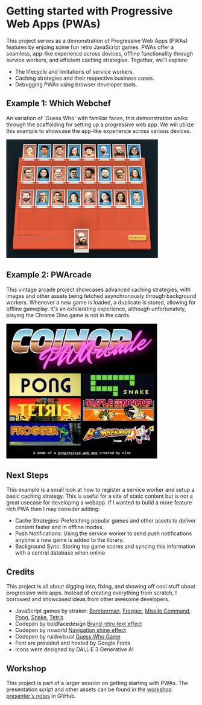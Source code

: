 # Getting started with Progressive Web Apps (PWAs)

This project serves as a demonstration of Progressive Web Apps (PWAs) features by enjoing some fun retro JavaScript games. PWAs offer a seamless, app-like experience across devices, offline functionality through service workers, and efficient caching strategies. Together, we'll explore:

- The lifecycle and limitations of service workers.
- Caching strategies and their respective business cases.
- Debugging PWAs using browser developer tools.

## Example 1: Which Webchef

An variation of 'Guess Who'  with familiar faces, this demonstration walks through the scaffolding for setting up a progressive web app. We will utilize this example to showcase the app-like experience across various devices.

![Which Webchef](/whichwebchef/public/assets/screenshot.jpg 'Which Webchef')

## Example 2: PWArcade

This vintage arcade project showcases advanced caching strategies, with images and other assets being fetched asynchronously through background workers. Whenever a new game is loaded, a duplicate is stored, allowing for offline gameplay. It's an exhilarating experience, although unfortunately, playing the Chrome Dino game is not in the cards.

![PWArcade](/pwarcade/public/assets/screenshot.jpg 'PWArcade')

## Next Steps

This example is a small look at how to register a service worker and setup a basic caching strategy. This is useful for a site of static content but is not a great usecase for developing a webapp. If I wanted to build a more feature rich PWA then I may consider adding:

* Cache Strategies: Prefetching popular games and other assets to deliver content faster and in offline modes.
* Push Notifications: Using the service worker to send push notifications anytime a new game is added to the library.
* Background Sync: Storing top game scores and syncing this information with a central database when online.

## Credits

This project is all about digging into, fixing, and showing off cool stuff about progressive web apps. Instead of creating everything from scratch, I borrowed and showcased ideas from other awesome developers.

- JavaScript games by straker: [Bomberman](https://gist.github.com/straker/769fb461e066147ea16ac2cb9463beae), [Frogger](https://gist.github.com/straker/82a4368849cbd441b05bd6a044f2b2d3), [Missile Command](https://gist.github.com/straker/afc4e2a30b6df772a5f9f6ef01751d41), [Pong](https://gist.github.com/straker/81b59eecf70da93af396f963596dfdc5), [Snake](https://gist.github.com/straker/ff00b4b49669ad3dec890306d348adc4), [Tetris](https://gist.github.com/straker/3c98304f8a6a9174efd8292800891ea1)
- Codepen by boldfacedesign [Brand retro text effect](https://codepen.io/boldfacedesign/pen/DpXjzY)
- Codepen by nxworld [Navigation shine effect](https://codepen.io/nxworld/pen/ZYNOBZ)
- Codepen by ruidovisual [Guess Who Game](https://codepen.io/ruidovisual/pen/KoRgGR#)
- Font are provided and hosted by Google Fonts
- Icons were designed by DALL·E 3 Generative AI

## Workshop

This project is part of a larger session on getting starting with PWAs. The presentation script and other assets can be found in the [workshop presenter's notes](./workshop/presentation.md) in GitHub.
